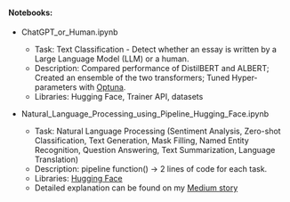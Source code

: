 #### Notebooks:

* ChatGPT_or_Human.ipynb
  - Task: Text Classification - Detect whether an essay is written by a Large Language Model (LLM) or a human.
  - Description: Compared performance of DistilBERT and ALBERT; Created an ensemble of the two transformers; Tuned Hyper-parameters with [Optuna](https://optuna.org/).
  - Libraries: Hugging Face, Trainer API, datasets
 
* Natural_Language_Processing_using_Pipeline_Hugging_Face.ipynb
  - Task: Natural Language Processing (Sentiment Analysis, Zero-shot Classification, Text Generation, Mask Filling, Named Entity Recognition, Question Answering, Text Summarization, Language Translation)
  - Description: pipeline function() -> 2 lines of code for each task.
  - Libraries: [Hugging Face](https://huggingface.co/)
  - Detailed explanation can be found on my [Medium story](https://medium.com/@supersjgk/natural-language-processing-with-just-2-lines-of-code-hugging-face-799d3f0ae30a)
